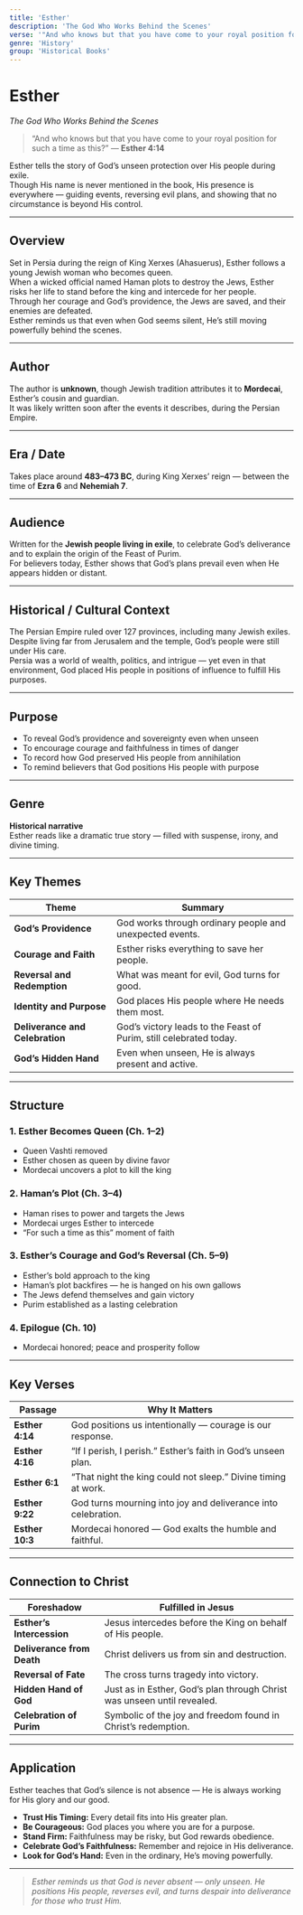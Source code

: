 ```yaml
---
title: 'Esther'
description: 'The God Who Works Behind the Scenes'
verse: '"And who knows but that you have come to your royal position for such a time as this?" — Esther 4:14'
genre: 'History'
group: 'Historical Books'
---
```


# Esther  
*The God Who Works Behind the Scenes*

> “And who knows but that you have come to your royal position for such a time as this?” — **Esther 4:14**

Esther tells the story of God’s unseen protection over His people during exile.  
Though His name is never mentioned in the book, His presence is everywhere — guiding events, reversing evil plans, and showing that no circumstance is beyond His control.

---

## Overview  
Set in Persia during the reign of King Xerxes (Ahasuerus), Esther follows a young Jewish woman who becomes queen.  
When a wicked official named Haman plots to destroy the Jews, Esther risks her life to stand before the king and intercede for her people.  
Through her courage and God’s providence, the Jews are saved, and their enemies are defeated.  
Esther reminds us that even when God seems silent, He’s still moving powerfully behind the scenes.

---

## Author  
The author is **unknown**, though Jewish tradition attributes it to **Mordecai**, Esther’s cousin and guardian.  
It was likely written soon after the events it describes, during the Persian Empire.

---

## Era / Date  
Takes place around **483–473 BC**, during King Xerxes’ reign — between the time of **Ezra 6** and **Nehemiah 7**.

---

## Audience  
Written for the **Jewish people living in exile**, to celebrate God’s deliverance and to explain the origin of the Feast of Purim.  
For believers today, Esther shows that God’s plans prevail even when He appears hidden or distant.

---

## Historical / Cultural Context  
The Persian Empire ruled over 127 provinces, including many Jewish exiles.  
Despite living far from Jerusalem and the temple, God’s people were still under His care.  
Persia was a world of wealth, politics, and intrigue — yet even in that environment, God placed His people in positions of influence to fulfill His purposes.

---

## Purpose  
- To reveal God’s providence and sovereignty even when unseen  
- To encourage courage and faithfulness in times of danger  
- To record how God preserved His people from annihilation  
- To remind believers that God positions His people with purpose  

---

## Genre  
**Historical narrative**  
Esther reads like a dramatic true story — filled with suspense, irony, and divine timing.

---

## Key Themes  

| Theme | Summary |
|-------|----------|
| **God’s Providence** | God works through ordinary people and unexpected events. |
| **Courage and Faith** | Esther risks everything to save her people. |
| **Reversal and Redemption** | What was meant for evil, God turns for good. |
| **Identity and Purpose** | God places His people where He needs them most. |
| **Deliverance and Celebration** | God’s victory leads to the Feast of Purim, still celebrated today. |
| **God’s Hidden Hand** | Even when unseen, He is always present and active. |

---

## Structure  

### 1. Esther Becomes Queen (Ch. 1–2)
- Queen Vashti removed  
- Esther chosen as queen by divine favor  
- Mordecai uncovers a plot to kill the king  

### 2. Haman’s Plot (Ch. 3–4)
- Haman rises to power and targets the Jews  
- Mordecai urges Esther to intercede  
- “For such a time as this” moment of faith  

### 3. Esther’s Courage and God’s Reversal (Ch. 5–9)
- Esther’s bold approach to the king  
- Haman’s plot backfires — he is hanged on his own gallows  
- The Jews defend themselves and gain victory  
- Purim established as a lasting celebration  

### 4. Epilogue (Ch. 10)
- Mordecai honored; peace and prosperity follow  

---

## Key Verses  

| Passage | Why It Matters |
|----------|----------------|
| **Esther 4:14** | God positions us intentionally — courage is our response. |
| **Esther 4:16** | “If I perish, I perish.” Esther’s faith in God’s unseen plan. |
| **Esther 6:1** | “That night the king could not sleep.” Divine timing at work. |
| **Esther 9:22** | God turns mourning into joy and deliverance into celebration. |
| **Esther 10:3** | Mordecai honored — God exalts the humble and faithful. |

---

## Connection to Christ  

| Foreshadow | Fulfilled in Jesus |
|-------------|-------------------|
| **Esther’s Intercession** | Jesus intercedes before the King on behalf of His people. |
| **Deliverance from Death** | Christ delivers us from sin and destruction. |
| **Reversal of Fate** | The cross turns tragedy into victory. |
| **Hidden Hand of God** | Just as in Esther, God’s plan through Christ was unseen until revealed. |
| **Celebration of Purim** | Symbolic of the joy and freedom found in Christ’s redemption. |

---

## Application  
Esther teaches that God’s silence is not absence — He is always working for His glory and our good.  
- **Trust His Timing:** Every detail fits into His greater plan.  
- **Be Courageous:** God places you where you are for a purpose.  
- **Stand Firm:** Faithfulness may be risky, but God rewards obedience.  
- **Celebrate God’s Faithfulness:** Remember and rejoice in His deliverance.  
- **Look for God’s Hand:** Even in the ordinary, He’s moving powerfully.  

---

> *Esther reminds us that God is never absent — only unseen. He positions His people, reverses evil, and turns despair into deliverance for those who trust Him.*
